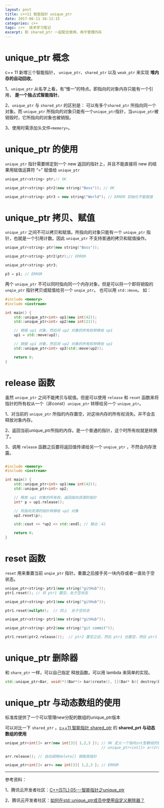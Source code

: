 ```yaml
---
layout: post
title: c++11 智能指针 unique_ptr 
date: 2017-06-11 16:12:15
categories: c++  
tags: c++  技术学习笔记
excerpt: 和 shared_ptr 一起配合使用，用于管理内存
---
```


# unique_ptr 概念

c++ 11  新增三个智能指针， `unique_ptr`、`shared_ptr` 以及 `weak_ptr` 来实现 **堆内存的自动回收**。

1、`unique_ptr`  从名字上看，有“惟一”的特点。即指向的对象内存只能有一个引用， **是一个独占式智能指针**。

2、`unique_ptr` 与 `shared_ptr` 的区别是： 可以有多个`shared_ptr` 所指向同一个对象。而 `unique_ptr` 所指向的对象只能有一个`unique_ptr`指针，当`unique_ptr`被销毁时，它所指向的对象也被销毁。

3、使用时需添加头文件`<memory>`。

# unique_ptr 的使用

`unique_ptr` 指针需要绑定到一个 new 返回的指针上，并且不能直接将 new 的结果用赋值运算符 “=” 赋值给 `unique_ptr`

```c++
unique_ptr<string> ptr;// OK 

unique_ptr<string> ptr2(new string("Boss")); // OK 

unique_ptr<string> ptr3 = new string("World"); // ERROR 初始化不能赋值
```

# unique_ptr 拷贝、赋值 

`unique_ptr` 之间不可以拷贝和赋值。所指向的对象只能有一个 `unique_ptr` 指针，也就是一个引用计数。因此 `unique_ptr` 不支持普通的拷贝和赋值操作。

```c++
unique_ptr<string> ptr(new string("Boss"));

unique_ptr<string> ptr2(ptr);// ERROR 

unique_ptr<string> ptr3;

p3 = p1; // ERROR
```

两个 `unique_ptr` 不可以同时指向同一个内存对象，但是可以将一个即将销毁的 `unqie_ptr` 指针拷贝或赋值给另一个 `unqie_ptr`。 也可以用 `std::move`。 如：

```c++
#include <memory>
#include <iostream>

int main() {
    std::unique_ptr<int> up1(new int(42));
    std::unique_ptr<int> up2(new int(21));

    // 销毁 up1 对象，然后将 up2 对象的所有权转移给 up1
    up1 = std::move(up2);

    // 销毁 up1 对象，然后将 up2 对象的所有权转移给 up1
    std::unique_ptr<int> up3(std::move(up2));

    return 0;
}
```


# release 函数

  虽然 `unique_ptr` 之间不能拷贝与赋值。但是可以使用 `release` 和 `reset` 函数来将指针的所有权从一个（非const）`unique_ptr` 转移给另一个 `unique_ptr`。

1、对当前的 `unique_ptr` 所指的内存置空，对这块内存的所有权消失。并不会去释放对象内存。

2、返回当前unique_ptr所指的内存。是一个普通的指针，这个时所有权就是转换了。

3、调用 `release` 函数之后要将返回值传递给另一个 `unqiue_ptr` ，不然会内存泄露。

```c++

#include <memory>
#include <iostream>

int main() {
    std::unique_ptr<int> up1(new int(42));
    std::unique_ptr<int> up2;

    // 释放 up1 对象的所有权，返回指向资源的指针
    int* p = up1.release();

    // 将指向资源的指针转移给 up2 对象
    up2.reset(p);

    std::cout << *up2 << std::endl; // 输出：42

    return 0;
}
```

# reset 函数

`reset` 用来重置当前 `unqie_ptr`  指针。重置之后接手另一块内存或者一直处于空状态。

```c++
unique_ptr<string> ptr1(new string("gitHub")); 
ptr1.reset(); // 将 ptr1 置空，处于空状态 

unique_ptr<string> ptr1(new string("gitHub")); 

ptr1.reset(nullptr);  // 同上  处于空状态 

unique_ptr<string> ptr1(new string("gitHub")); 

unique_ptr<string> ptr2(new string("git commit")); 

ptr1.reset(ptr2.release());  // ptr2 置空之后，然后 ptr1 也置空，然后 ptr1 来接手 ptr2 所指向的内存
```

# unique_ptr 删除器

和 `share_ptr` 一样，可以自己指定 释放函数。可以用 lambda 来简单的实现。

```c++
std::unique_ptr<Bar, void(*)(Bar*)> bar(create(), [](Bar* b){ destroy(b); });
```


#  unique_ptr 与动态数组的使用

标准库提供了一个可以管理new分配的数组的unique_ptr版本

可以对比一下 `shared_ptr`  。[c++11 智能指针 shared_ptr](http://blog.xyecho.com/c++11-shared-ptr) 的 **shared_prt 与动态数组的使用**

```c++
unique_ptr<int[]> arr(new int[3]{ 1,2,3 }); // OK 定义一个指向int型数组的智能指针对象 
											// unique_ptr<int[]> arr2(new int[3]);

arr.release(); // 自动调用delete[] 销毁其指针

unique_ptr<int[]> arr= new int[3]{ 1,2,3 }; // ERROR 
```

-----

参考资料：

1、腾讯云开发者社区：[C++(STL):05---智能指针之unique_ptr](https://cloud.tencent.com/developer/article/1784370)

2、腾讯云开发者社区：[如何在std::unique_ptr成员中使用自定义删除器？](https://cloud.tencent.com/developer/ask/sof/91296)
